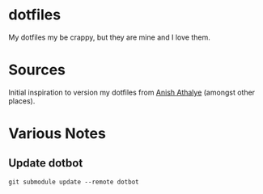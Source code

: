 # dotfiles
My dotfiles my be crappy, but they are mine and I love them.

# Sources
Initial inspiration to version my dotfiles from [Anish Athalye](http://www.anishathalye.com/2014/08/03/managing-your-dotfiles/) (amongst other places).

# Various Notes
## Update dotbot
    git submodule update --remote dotbot

